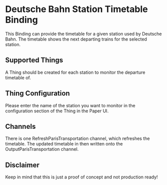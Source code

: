 # Deutsche Bahn Station Timetable Binding

This Binding can provide the timetable for a given station used by Deutsche Bahn. The timetable shows the next departing trains for the selected station.

## Supported Things

A Thing should be created for each station to monitor the departure timetable of.

## Thing Configuration

Please enter the name of the station you want to monitor in the configuration section of the Thing in the Paper UI.

## Channels

There is one RefreshParisTransportation channel, which refreshes the timetable. The updated timetable in then written onto the OutputParisTransportation channel.

## Disclaimer

Keep in mind that this is just a proof of concept and not production ready!
